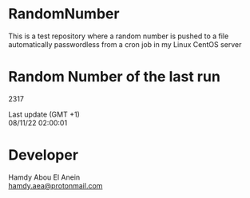 # RandomNumber    
This is a test repository where a random number is pushed to a file automatically passwordless from a cron job in my Linux CentOS server    
# Random Number of the last run   
2317
      
Last update (GMT +1)    
08/11/22 02:00:01
# Developer    
Hamdy Abou El Anein   
hamdy.aea@protonmail.com
